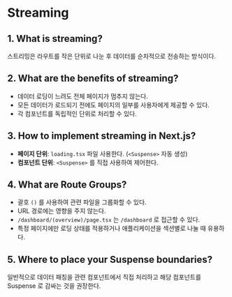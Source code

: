 # Streaming

## 1. What is streaming?

스트리밍은 라우트를 작은 단위로 나눈 후 데이터를 순차적으로 전송하는 방식이다.

## 2. What are the benefits of streaming?

- 데이터 로딩이 느려도 전체 페이지가 멈추지 않는다.
- 모든 데이터가 로드되기 전에도 페이지의 일부를 사용자에게 제공할 수 있다.
- 각 컴포넌트를 독립적인 단위로 처리할 수 있다.

## 3. How to implement streaming in Next.js?

- **페이지 단위**: `loading.tsx` 파일 사용한다. (`<Suspense>` 자동 생성)
- **컴포넌트 단위**: `<Suspense>` 를 직접 사용하여 제어한다.

## 4. What are Route Groups?

- 괄호 `()` 를 사용하여 관련 파일을 그룹화할 수 있다.
- URL 경로에는 영향을 주지 않는다.
- `/dashboard/(overview)/page.tsx` 는 `/dashboard` 로 접근할 수 있다.
- 특정 페이지에만 로딩 상태를 적용하거나 애플리케이션을 섹션별로 나눌 때 유용하다.

## 5. Where to place your Suspense boundaries?

일반적으로 데이터 패칭을 관련 컴포넌트에서 직접 처리하고 해당 컴포넌트를 Suspense 로 감싸는 것을 권장한다.
